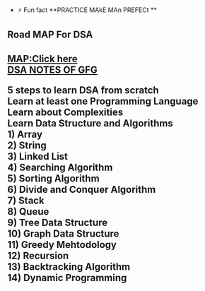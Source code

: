 - ⚡ Fun fact **PRACTICE MAkE MAn PREFECt **
<html>
  <head>
    </head>
  <body>
    <h2> Road MAP For DSA  <h2>
<a  href="https://whimsical.com/dsa-4-placement-by-love-babbar-C7JX2fJ8hprv9ivEHkArjD"   > MAP:Click here   </a> <br>
<a href="https://www.geeksforgeeks.org/the-ultimate-beginners-guide-for-dsa/">  DSA NOTES OF GFG   </a>
<p> 
 5 steps to learn DSA from scratch <br>
    Learn at least one Programming Language <br>
    Learn about Complexities <br>
    Learn Data Structure and Algorithms <br>
    1) Array  <br>
    2) String <br> 
    3) Linked List<br>
    4) Searching Algorithm <br>
    5) Sorting Algorithm <br> 
    6) Divide and Conquer Algorithm <br>
    7) Stack <br>
    8) Queue <br>
    9) Tree Data Structure <br> 
    10) Graph Data Structure  <br> 
    11) Greedy Mehtodology  <br> 
    12) Recursion  <br>  
    13) Backtracking Algorithm  <br>  
    14) Dynamic Programming      <br> 
</p>
</body>
  </html>
